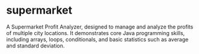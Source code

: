 # supermarket
A Supermarket Profit Analyzer, designed to manage and analyze the profits of multiple city locations. It demonstrates core Java programming skills, including arrays, loops, conditionals, and basic statistics such as average and standard deviation.
